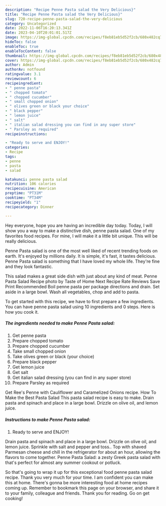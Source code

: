 ```yaml
---
description: "Recipe Penne Pasta salad the Very Delicious}"
title: "Recipe Penne Pasta salad the Very Delicious}"
slug: 720-recipe-penne-pasta-salad-the-very-delicious
category: Uncategorized
date: 2022-11-06T16:20:13.341Z
date: 2023-04-10T20:01:01.517Z
image: https://img-global.cpcdn.com/recipes/f8eb81eb5d52f2cb/680x482cq70/penne-pasta-salad-recipe-main-photo.jpg
hideToc: false
enableToc: true
enableTocContent: false
thumbnail: https://img-global.cpcdn.com/recipes/f8eb81eb5d52f2cb/680x482cq70/penne-pasta-salad-recipe-main-photo.jpg
cover: https://img-global.cpcdn.com/recipes/f8eb81eb5d52f2cb/680x482cq70/penne-pasta-salad-recipe-main-photo.jpg
author: Admin
authorAv: notfound
ratingvalue: 3.1
reviewcount: 6
recipeingredient:
- " penne pasta"
- " chopped tomato"
- " chopped cucumber"
- " small chopped onion"
- " olives green or black your choice"
- " black pepper"
- " lemon juice"
- " salt"
- " italian salad dressing you can find in any super store"
- " Parsley as required"
recipeinstructions:

- "Ready to serve and ENJOY!"
categories:
- Recipe
tags:
- penne
- pasta
- salad

katakunci: penne pasta salad 
nutrition: 106 calories
recipecuisine: American
preptime: "PT31M"
cooktime: "PT34M"
recipeyield: "1"
recipecategory: Dinner

---
```



Hey everyone, hope you are having an incredible day today. Today, I will show you a way to make a distinctive dish, penne pasta salad. One of my favorites food recipes. For mine, I will make it a little bit unique. This will be really delicious.

Penne Pasta salad is one of the most well liked of recent trending foods on earth. It's enjoyed by millions daily. It is simple, it's fast, it tastes delicious. Penne Pasta salad is something that I have loved my whole life. They're fine and they look fantastic.

This salad makes a great side dish with just about any kind of meat. Penne Pasta Salad Recipe photo by Taste of Home Next Recipe Rate Reviews Save Print Recommended Boil penne pasta per package directions and drain. Set aside in a large bowl. Wash all vegetables, chop and add to pasta.


To get started with this recipe, we have to first prepare a few ingredients. You can have penne pasta salad using 10 ingredients and 0 steps. Here is how you cook it.

<!--inarticleads1-->

##### The ingredients needed to make Penne Pasta salad:

1. Get  penne pasta
1. Prepare  chopped tomato
1. Prepare  chopped cucumber
1. Take  small chopped onion
1. Take  olives green or black (your choice)
1. Prepare  black pepper
1. Get  lemon juice
1. Get  salt
1. Get  italian salad dressing (you can find in any super store)
1. Prepare  Parsley as required


Get Ree&#39;s Penne with Cauliflower and Caramelized Onions recipe. How To Make the Best Pasta Salad This pasta salad recipe is easy to make. Drain pasta and spinach and place in a large bowl. Drizzle on olive oil, and lemon juice. 

<!--inarticleads2-->

##### Instructions to make Penne Pasta salad:


1. Ready to serve and ENJOY!

Drain pasta and spinach and place in a large bowl. Drizzle on olive oil, and lemon juice. Sprinkle with salt and pepper and toss.. Top with shaved Parmesan cheese and chill in the refrigerator for about an hour, allowing the flavors to come together. Penne Pasta Salad: a zesty Greek pasta salad with that&#39;s perfect for almost any summer cookout or potluck. 

So that's going to wrap it up for this exceptional food penne pasta salad recipe. Thank you very much for your time. I am confident you can make this at home. There's gonna be more interesting food at home recipes coming up. Remember to bookmark this page on your browser, and share it to your family, colleague and friends. Thank you for reading. Go on get cooking!
